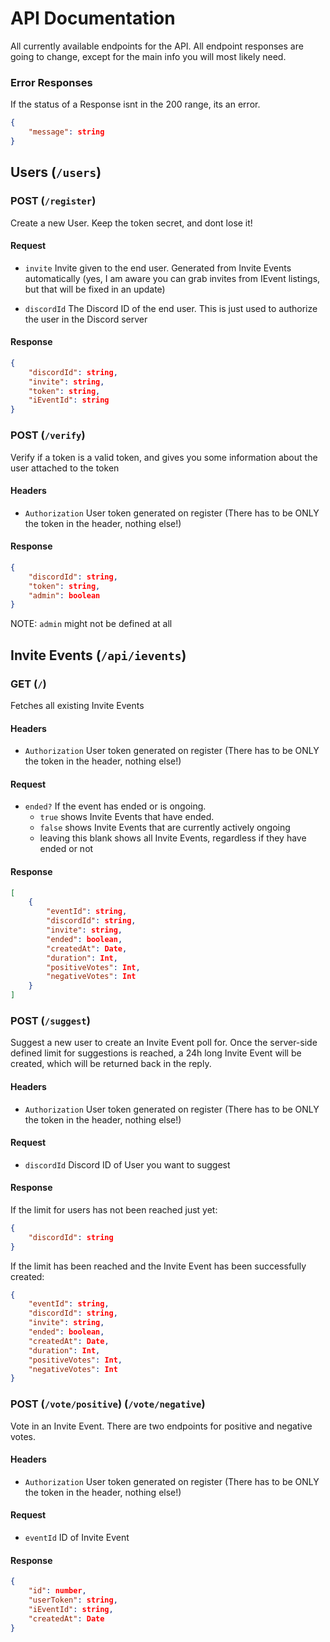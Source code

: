 # API Documentation

All currently available endpoints for the API. All endpoint responses are going to change, except for the main info you will most likely need. 

### Error Responses

If the status of a Response isnt in the 200 range, its an error.

```json
{
    "message": string
}
```

## Users (`/users`)

### POST (`/register`)

Create a new User. Keep the token secret, and dont lose it!

#### Request

- `invite` Invite given to the end user. Generated from Invite Events automatically (yes, I am aware you can grab invites from IEvent listings, but that will be fixed in an update)

- `discordId` The Discord ID of the end user. This is just used to authorize the user in the Discord server

#### Response

```json
{
    "discordId": string,
    "invite": string,
    "token": string,
    "iEventId": string
}
```

### POST (`/verify`)

Verify if a token is a valid token, and gives you some information about the user attached to the token

#### Headers

- `Authorization` User token generated on register (There has to be ONLY the token in the header, nothing else!)

#### Response

```json
{
    "discordId": string,
    "token": string,
    "admin": boolean
}
```

NOTE: `admin` might not be defined at all

## Invite Events (`/api/ievents`)

### GET (`/`)

Fetches all existing Invite Events

#### Headers

- `Authorization` User token generated on register (There has to be ONLY the token in the header, nothing else!)

#### Request

- `ended?` If the event has ended or is ongoing.
    - `true` shows Invite Events that have ended.
    - `false` shows Invite Events that are currently actively ongoing
    - leaving this blank shows all Invite Events, regardless if they have ended or not

#### Response

```json
[
    {
        "eventId": string,
        "discordId": string,
        "invite": string,
        "ended": boolean,
        "createdAt": Date,
        "duration": Int,
        "positiveVotes": Int,
        "negativeVotes": Int
    }
]
```

### POST (`/suggest`)

Suggest a new user to create an Invite Event poll for. Once the server-side defined limit for suggestions is reached, a 24h long Invite Event will be created, which will be returned back in the reply.

#### Headers

- `Authorization` User token generated on register (There has to be ONLY the token in the header, nothing else!)

#### Request

- `discordId` Discord ID of User you want to suggest

#### Response

If the limit for users has not been reached just yet:

```json
{
    "discordId": string
}
```

If the limit has been reached and the Invite Event has been successfully created:

```json
{
    "eventId": string,
    "discordId": string,
    "invite": string,
    "ended": boolean,
    "createdAt": Date,
    "duration": Int,
    "positiveVotes": Int,
    "negativeVotes": Int
}
```

### POST (`/vote/positive`) (`/vote/negative`)

Vote in an Invite Event. There are two endpoints for positive and negative votes.

#### Headers

- `Authorization` User token generated on register (There has to be ONLY the token in the header, nothing else!)

#### Request

- `eventId` ID of Invite Event

#### Response

```json
{
    "id": number,
    "userToken": string,
    "iEventId": string,
    "createdAt": Date
}
```